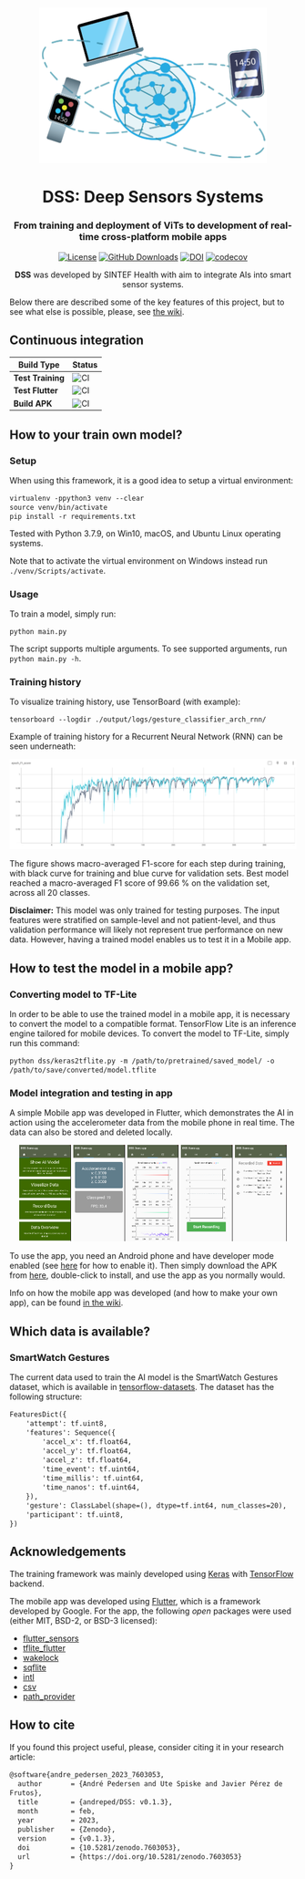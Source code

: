 <div align="center">
    <img src="assets/sketch.png" alt="drawing" width="400">
</div>
<div align="center">
<h1 align="center">DSS: Deep Sensors Systems</h1>
<h3 align="center">From training and deployment of ViTs to development of real-time cross-platform mobile apps</h3>

[![License](https://img.shields.io/badge/License-MIT-green.svg)](https://opensource.org/licenses/MIT)
[![GitHub Downloads](https://img.shields.io/github/downloads/andreped/DSS/total?label=GitHub%20downloads&logo=github)](https://github.com/andreped/DSS/releases)
[![DOI](https://zenodo.org/badge/DOI/10.5281/zenodo.7603053.svg)](https://doi.org/10.5281/zenodo.7603053)
[![codecov](https://codecov.io/gh/andreped/DSS/branch/main/graph/badge.svg?token=Nf2GKXXYXE)](https://codecov.io/gh/andreped/DSS)

**DSS** was developed by SINTEF Health with aim to integrate AIs into smart sensor systems.
</div>

Below there are described some of the key features of this project, but to see what else is possible, please, see [the wiki](https://github.com/andreped/DSS/wiki).

## Continuous integration

| Build Type | Status |
| - | - |
| **Test Training** | ![CI](https://github.com/andreped/DSS/workflows/Test%20Training/badge.svg) |
| **Test Flutter** | ![CI](https://github.com/andreped/DSS/workflows/Test%20Flutter/badge.svg)|
| **Build APK** | ![CI](https://github.com/andreped/DSS/workflows/Build%20APK/badge.svg) |


## How to your train own model?

### Setup

When using this framework, it is a good idea to setup a virtual environment:
```
virtualenv -ppython3 venv --clear
source venv/bin/activate
pip install -r requirements.txt
```

Tested with Python 3.7.9, on Win10, macOS, and Ubuntu Linux operating systems.

Note that to activate the virtual environment on Windows instead run `./venv/Scripts/activate`.

### Usage

To train a model, simply run:
```
python main.py
```

The script supports multiple arguments. To see supported arguments, run `python main.py -h`.

### Training history

To visualize training history, use TensorBoard (with example):
```
tensorboard --logdir ./output/logs/gesture_classifier_arch_rnn/
```

Example of training history for a Recurrent Neural Network (RNN) can be seen underneath:

<img src="assets/RNN_training_curve.png">

The figure shows macro-averaged F1-score for each step during training, with black curve for training and blue curve for validation sets.
Best model reached a macro-averaged F1 score of 99.66 % on the validation set, across all 20 classes.

**Disclaimer:** This model was only trained for testing purposes. The input features were stratified on sample-level and not patient-level, and thus validation performance will likely not represent true performance on new data. However, having a trained model enables us to test it in a Mobile app.

## How to test the model in a mobile app?

### Converting model to TF-Lite

In order to be able to use the trained model in a mobile app, it is necessary to convert the model to a compatible format. TensorFlow Lite is an inference engine tailored for mobile devices. To convert the model to TF-Lite, simply run this command:

```
python dss/keras2tflite.py -m /path/to/pretrained/saved_model/ -o /path/to/save/converted/model.tflite
```

### Model integration and testing in app

A simple Mobile app was developed in Flutter, which demonstrates the AI in action using the accelerometer data from the mobile phone in real time. The data can also be stored and deleted locally.

<p align="center" width="100%">
<img src="sw_app/assets/HomeScreen.png" width="18%" height="20%"> <img src="sw_app/assets/Prediction.png" width="18%" height="20%"> <img src="sw_app/assets/ChartWithFPS.png" width="18%" height="20%">
<img src="sw_app/assets/Recording.png" width="18%" height="20%"> <img src="sw_app/assets/Database.png" width="18%" height="20%">
</p>

To use the app, you need an Android phone and have developer mode enabled (see [here](https://developer.android.com/studio/debug/dev-options) for how to enable it). Then simply download the APK from [here](https://github.com/andreped/DSS/releases/tag/v0.1.0), double-click to install, and use the app as you normally would.

Info on how the mobile app was developed (and how to make your own app), can be found [in the wiki](https://github.com/andreped/DSS/wiki/Getting-started-with-mobile-development).

## Which data is available?

### SmartWatch Gestures

The current data used to train the AI model is the SmartWatch Gestures dataset,
which is available in [tensorflow-datasets](https://www.tensorflow.org/datasets/catalog/smartwatch_gestures). The dataset has the
following structure:
```
FeaturesDict({
    'attempt': tf.uint8,
    'features': Sequence({
        'accel_x': tf.float64,
        'accel_y': tf.float64,
        'accel_z': tf.float64,
        'time_event': tf.uint64,
        'time_millis': tf.uint64,
        'time_nanos': tf.uint64,
    }),
    'gesture': ClassLabel(shape=(), dtype=tf.int64, num_classes=20),
    'participant': tf.uint8,
})
```

## Acknowledgements

The training framework was mainly developed using [Keras](https://github.com/keras-team/keras) with [TensorFlow](https://github.com/tensorflow/tensorflow) backend.

The mobile app was developed using [Flutter](https://github.com/flutter/flutter), which is a framework developed by Google.
For the app, the following _open_ packages were used (either MIT, BSD-2, or BSD-3 licensed):
* [flutter_sensors](https://pub.dev/packages/flutter_sensors)
* [tflite_flutter](https://pub.dev/packages/tflite_flutter)
* [wakelock](https://pub.dev/packages/wakelock)
* [sqflite](https://pub.dev/packages/sqflite)
* [intl](https://pub.dev/packages/intl)
* [csv](https://pub.dev/packages/csv)
* [path_provider](https://pub.dev/packages/path_provider)

## How to cite

If you found this project useful, please, consider citing it in your research article:

```
@software{andre_pedersen_2023_7603053,
  author       = {André Pedersen and Ute Spiske and Javier Pérez de Frutos},
  title        = {andreped/DSS: v0.1.3},
  month        = feb,
  year         = 2023,
  publisher    = {Zenodo},
  version      = {v0.1.3},
  doi          = {10.5281/zenodo.7603053},
  url          = {https://doi.org/10.5281/zenodo.7603053}
}
```


